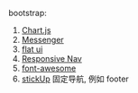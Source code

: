 


bootstrap:

1. [Chart.js](http://www.bootcss.com/p/chart.js/)
2. [Messenger](http://www.bootcss.com/p/messenger/)
3. [flat ui](http://www.bootcss.com/p/flat-ui/)
4. [Responsive Nav](http://www.bootcss.com/p/responsive-nav.js/)
5. [font-awesome](http://www.bootcss.com/p/font-awesome/)
6. [stickUp](https://github.com/LiranCohen/stickUp) 固定导航, 例如 footer
